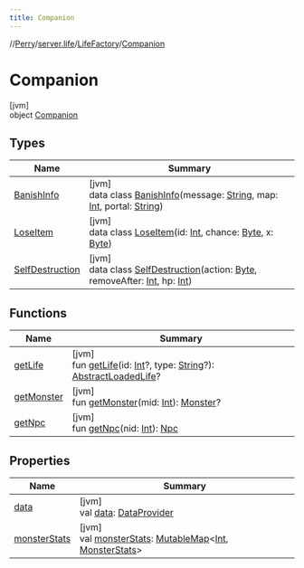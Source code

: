 ```yaml
---
title: Companion
---
```

//[Perry](../../../../index.html)/[server.life](../../index.html)/[LifeFactory](../index.html)/[Companion](index.html)



# Companion



[jvm]\
object [Companion](index.html)



## Types


| Name | Summary |
|---|---|
| [BanishInfo](-banish-info/index.html) | [jvm]<br>data class [BanishInfo](-banish-info/index.html)(message: [String](https://kotlinlang.org/api/latest/jvm/stdlib/kotlin/-string/index.html), map: [Int](https://kotlinlang.org/api/latest/jvm/stdlib/kotlin/-int/index.html), portal: [String](https://kotlinlang.org/api/latest/jvm/stdlib/kotlin/-string/index.html)) |
| [LoseItem](-lose-item/index.html) | [jvm]<br>data class [LoseItem](-lose-item/index.html)(id: [Int](https://kotlinlang.org/api/latest/jvm/stdlib/kotlin/-int/index.html), chance: [Byte](https://kotlinlang.org/api/latest/jvm/stdlib/kotlin/-byte/index.html), x: [Byte](https://kotlinlang.org/api/latest/jvm/stdlib/kotlin/-byte/index.html)) |
| [SelfDestruction](-self-destruction/index.html) | [jvm]<br>data class [SelfDestruction](-self-destruction/index.html)(action: [Byte](https://kotlinlang.org/api/latest/jvm/stdlib/kotlin/-byte/index.html), removeAfter: [Int](https://kotlinlang.org/api/latest/jvm/stdlib/kotlin/-int/index.html), hp: [Int](https://kotlinlang.org/api/latest/jvm/stdlib/kotlin/-int/index.html)) |


## Functions


| Name | Summary |
|---|---|
| [getLife](get-life.html) | [jvm]<br>fun [getLife](get-life.html)(id: [Int](https://kotlinlang.org/api/latest/jvm/stdlib/kotlin/-int/index.html)?, type: [String](https://kotlinlang.org/api/latest/jvm/stdlib/kotlin/-string/index.html)?): [AbstractLoadedLife](../../../server.maps/-abstract-loaded-life/index.html)? |
| [getMonster](get-monster.html) | [jvm]<br>fun [getMonster](get-monster.html)(mid: [Int](https://kotlinlang.org/api/latest/jvm/stdlib/kotlin/-int/index.html)): [Monster](../../-monster/index.html)? |
| [getNpc](get-npc.html) | [jvm]<br>fun [getNpc](get-npc.html)(nid: [Int](https://kotlinlang.org/api/latest/jvm/stdlib/kotlin/-int/index.html)): [Npc](../../-npc/index.html) |


## Properties


| Name | Summary |
|---|---|
| [data](data.html) | [jvm]<br>val [data](data.html): [DataProvider](../../../provider/-data-provider/index.html) |
| [monsterStats](monster-stats.html) | [jvm]<br>val [monsterStats](monster-stats.html): [MutableMap](https://kotlinlang.org/api/latest/jvm/stdlib/kotlin.collections/-mutable-map/index.html)&lt;[Int](https://kotlinlang.org/api/latest/jvm/stdlib/kotlin/-int/index.html), [MonsterStats](../../-monster-stats/index.html)&gt; |

